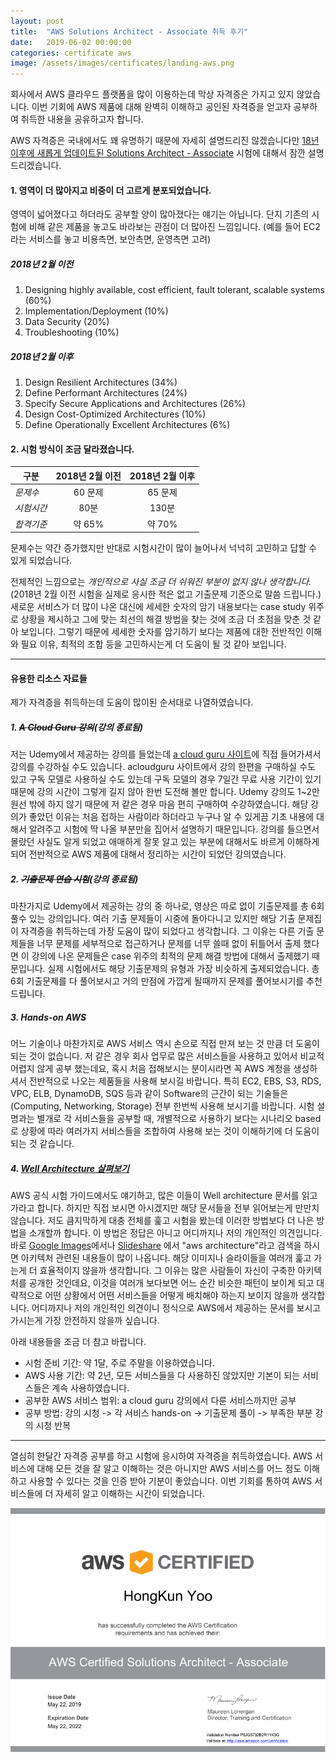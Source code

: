 ```yaml
---
layout: post
title:  "AWS Solutions Architect - Associate 취득 후기"
date:   2019-06-02 00:00:00
categories: certificate aws
image: /assets/images/certificates/landing-aws.png
---
```

회사에서 AWS 클라우드 플랫폼을 많이 이용하는데 막상 자격증은 가지고 있지 않았습니다. 이번 기회에 AWS 제품에 대해 완벽히 이해하고 공인된 자격증을 얻고자 공부하여 취득한 내용을 공유하고자 합니다.

AWS 자격증은 국내에서도 꽤 유명하기 때문에 자세히 설명드리진 않겠습니다만 [18년 이후에 새롭게 업데이트된 Solutions Architect - Associate](https://aws.amazon.com/about-aws/whats-new/2018/02/updated-aws-certified-solutions-architect-associate-exam-now-available/) 시험에 대해서 잠깐 설명 드리겠습니다.

#### 1. 영역이 더 많아지고 비중이 더 고르게 분포되었습니다.
영역이 넓어졌다고 하더라도 공부할 양이 많아졌다는 얘기는 아닙니다. 단지 기존의 시험에 비해 같은 제품을 놓고도 바라보는 관점이 더 많아진 느낌입니다. (예를 들어 EC2라는 서비스를 놓고 비용측면, 보안측면, 운영측면 고려)

##### 2018년 2월 이전
1.  Designing highly available, cost efficient, fault tolerant, scalable systems (60%)
2.  Implementation/Deployment (10%)
3.  Data Security (20%)
4.  Troubleshooting (10%)

##### 2018년 2월 이후
1. Design Resilient Architectures (34%)
2. Define Performant Architectures (24%)
3. Specify Secure Applications and Architectures (26%)
4. Design Cost-Optimized Architectures (10%)
5. Define Operationally Excellent Architectures (6%)


#### 2. 시험 방식이 조금 달라졌습니다.

| 구분       | 2018년 2월 이전| 2018년 2월 이후 |
| ---------- |:--------------:|:--------------:|
| *문제수*   |    60 문제    |    65 문제      |
| *시험시간* |    80분       |    130분        |
| *합격기준* |    약 65%     |    약 70%       |

 문제수는 약간 증가했지만 반대로 시험시간이 많이 늘어나서 넉넉히 고민하고 답할 수 있게 되었습니다.
 
전체적인 느낌으로는 *개인적으로 사실 조금 더 쉬워진 부분이 없지 않나 생각합니다.* (2018년 2월 이전 시험을 실제로 응시한 적은 없고 기출문제 기준으로 말씀 드립니다.) 새로운 서비스가 더 많이 나온 대신에 세세한 숫자의 암기 내용보다는 case study 위주로 상황을 제시하고 그에 맞는 최선의 해결 방법을 찾는 것에 조금 더 초점을 맞춘 것 같아 보입니다. 그렇기 때문에 세세한 숫자를 암기하기 보다는 제품에 대한 전반적인 이해와 필요 이유, 최적의 조합 등을 고민하시는게 더 도움이 될 것 같아 보입니다.

 ------
 
#### 유용한 리소스 자료들
제가 자격증을 취득하는데 도움이 많이된 순서대로 나열하였습니다.

##### 1. ~~A Cloud Guru 강의~~(강의 종료됨)

저는 Udemy에서 제공하는 강의를 들었는데 [a cloud guru 사이트](https://acloud.guru)에 직접 들어가셔서 강의를 수강하실 수도 있습니다. acloudguru 사이트에서 강의 한편을 구매하실 수도 있고 구독 모델로 사용하실 수도 있는데 구독 모델의 경우 7일간 무료 사용 기간이 있기 때문에 강의 시간이 그렇게 길지 않아 한번 도전해 볼만 합니다. Udemy 강의도 1\~2만원선 밖에 하지 않기 때문에 저 같은 경우 마음 편히 구매하여 수강하였습니다. 해당 강의가 좋았던 이유는 처음 접하는 사람이라 하더라고 누구나 알 수 있게끔 기초 내용에 대해서 알려주고 시험에 딱 나올 부분만을 집어서 설명하기 때문입니다. 강의를 들으면서 몰랐던 사실도 알게 되었고 애매하게 잘못 알고 있는 부분에 대해서도 바르게 이해하게 되어 전반적으로 AWS 제품에 대해서 정리하는 시간이 되었던 강의였습니다.

##### 2. ~~기출문제 연습 시험~~(강의 종료됨)
마찬가지로 Udemy에서 제공하는 강의 중 하나로, 영상은 따로 없이 기출문제를 총 6회 풀수 있는 강의입니다. 여러 기출 문제들이 시중에 돌아다니고 있지만 해당 기출 문제집이 자격증을 취득하는데 가장 도움이 많이 되었다고 생각합니다. 그 이유는 다른 기출 문제들을 너무 문제를 세부적으로 접근하거나 문제를 너무 쓸때 없이 뒤틀어서 출제 했다면 이 강의에 나온 문제들은 case 위주의 최적의 문제 해결 방법에 대해서 출제했기 때문입니다. 실제 시험에서도 해당 기출문제의 유형과 가장 비슷하게 출제되었습니다. 총 6회 기출문제를 다 풀어보시고 거의 만점에 가깝게 될때까지 문제를 풀어보시기를 추천 드립니다.

##### 3.  Hands-on AWS
어느 기술이나 마찬가지로 AWS 서비스 역시 손으로 직접 만져 보는 것 만큼 더 도움이 되는 것이 없습니다. 저 같은 경우 회사 업무로 많은 서비스들을 사용하고 있어서 비교적 어렵지 않게 공부 했는데요, 혹시 처음 접해보시는 분이시라면 꼭 AWS 계정을 생성하셔서 전반적으로 나오는 제품들을 사용해 보시길 바랍니다. 특히 EC2, EBS, S3, RDS, VPC, ELB, DynamoDB, SQS 등과 같이 Software의 근간이 되는 기술들은 (Computing, Networking, Storage) 전부 한번씩 사용해 보시기를 바랍니다. 시험 설명과는 별개로 각 서비스들을 공부할 때, 개별적으로 사용하기 보다는 시나리오 based로 상황에 따라 여러가지 서비스들을 조합하여 사용해 보는 것이 이해하기에 더 도움이 되는 것 같습니다. 

##### 4. [Well Architecture 살펴보기](https://aws.amazon.com/ko/architecture/well-architected/)
AWS 공식 시험 가이드에서도 얘기하고, 많은 이들이  Well architecture 문서를 읽고 가라고 합니다. 하지만 직접 보시면 아시겠지만 해당 문서들을 전부 읽어보는게 만만치 않습니다. 저도 큼지막하게 대충 전체를 훑고 시험을 봤는데 이러한 방법보다 더 나은 방법을 소개할까 합니다. 이 방법은 정답은 아니고 어디까지나 저의 개인적인 의견입니다. 바로 [Google Images](http://images.google.com)에서나 [Slideshare](https://www.slideshare.net) 에서 "aws architecture"라고 검색을 하시면 아키텍처 관련된 내용들이 많이 나옵니다. 해당 이미지나 슬라이들을 여러개 훑고 가는게 더 효율적이지 않을까 생각합니다. 그 이유는 많은 사람들이 자신이 구축한 아키텍처를 공개한 것인데요, 이것을 여러개 보다보면 어느 순간 비슷한 패턴이 보이게 되고 대략적으로 어떤 상황에서 어떤 서비스들을 어떻게 배치해야 하는지 보이지 않을까 생각합니다. 어디까지나 저의 개인적인 의견이니 정식으로 AWS에서 제공하는 문서를 보시고 가시는게 가장 안전하지 않을까 싶습니다.

아래 내용들을 조금 더 참고 바랍니다.
- 시험 준비 기간: 약 1달, 주로 주말을 이용하였습니다.
- AWS 사용 기간: 약 2년, 모든 서비스들을 다 사용하진 않았지만 기본이 되는 서비스들은 계속 사용하였습니다.
- 공부한 AWS 서비스 범위: a cloud guru 강의에서 다룬 서비스까지만 공부
- 공부 방법: 강의 시청 -> 각 서비스 hands-on -> 기출문제 풀이 -> 부족한 부분 강의 시청 반복

---

열심히 한달간 자격증 공부를 하고 시험에 응시하여 자격증을 취득하였습니다. AWS 서비스에 대해 모든 것을 잘 알고 이해하는 것은 아니지만 AWS 서비스를 어느 정도 이해하고 사용할 수 있다는 것을 인증 받아 기분이 좋았습니다. 이번 기회를 통하여 AWS 서비스들에 더 자세히 알고 이해하는 시간이 되었습니다.

![aws](/assets/images/certificates/aws_certificate.png)

